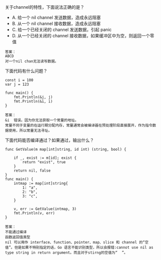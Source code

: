 关于channel的特性，下面说法正确的是？

- A. 给一个 nil channel 发送数据，造成永远阻塞
- B. 从一个 nil channel 接收数据，造成永远阻塞
- C. 给一个已经关闭的 channel 发送数据，引起 panic
- D. 从一个已经关闭的 channel 接收数据，如果缓冲区中为空，则返回一个零值

```
答案：
ABCD
对一个nil chan无法读写数据。

```



下面代码有什么问题？

```
const i = 100
var j = 123

func main() {
    fmt.Println(&j, j)
    fmt.Println(&i, i)
}
```

```
答案：
&i  错误。因为你无法获取一个常量的地址。
常量不同于变量的在运行期分配内存，常量通常会被编译器在预处理阶段直接展开，作为指令数据使用，所以常量无法寻址。
```



下面代码能否编译通过？如果通过，输出什么？

```
func GetValue(m map[int]string, id int) (string, bool) {

    if _, exist := m[id]; exist {
        return "exist", true
    }
    return nil, false
}
func main() {
    intmap := map[int]string{
        1: "a",
        2: "b",
        3: "c",
    }

    v, err := GetValue(intmap, 3)
    fmt.Println(v, err)
}
```

```
答案：
不能通过编译
函数返回值类型
nil 可以用作 interface、function、pointer、map、slice 和 channel 的“空值”。但是如果不特别指定的话，Go 语言不能识别类型，所以会报错:cannot use nil as type string in return argument。而且对于stirng的空值为“  ”。
```


